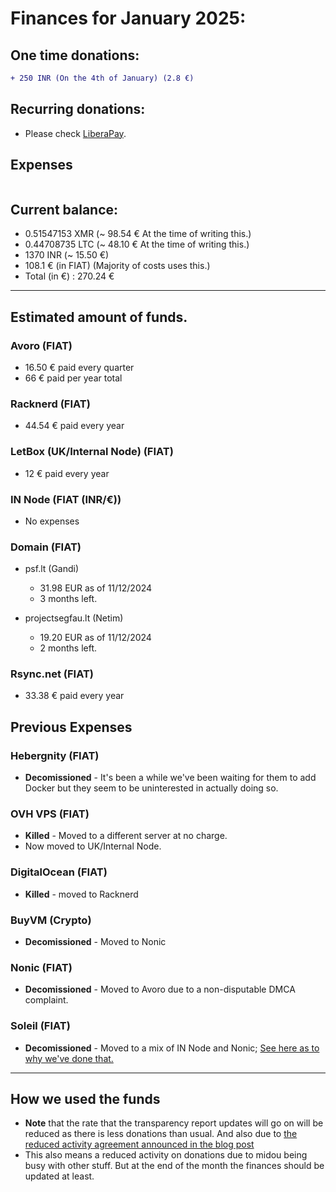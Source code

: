 # Finances for January 2025:

## One time donations:

```diff
+ 250 INR (On the 4th of January) (2.8 €)
```

## Recurring donations:

- Please check [LiberaPay](https://liberapay.com/ProjectSegfault).

## Expenses

```diff
```

## Current balance:

- 0.51547153 XMR (~ 98.54 € At the time of writing this.)
- 0.44708735 LTC (~ 48.10 € At the time of writing this.)
- 1370 INR (~ 15.50 €)
- 108.1 € (in FIAT) (Majority of costs uses this.)
- Total (in €) : 270.24 €

---

## Estimated amount of funds.

### Avoro (FIAT)

- 16.50 € paid every quarter
- 66 € paid per year total

### Racknerd (FIAT)

- 44.54 € paid every year

### LetBox (UK/Internal Node) (FIAT)

- 12 € paid every year

### IN Node (FIAT (INR/€))

- No expenses

### Domain (FIAT)

- psf.lt (Gandi)
    * 31.98 EUR as of 11/12/2024
    * 3 months left.

- projectsegfau.lt (Netim)
    * 19.20 EUR as of 11/12/2024
    * 2 months left.

### Rsync.net (FIAT)

- 33.38 € paid every year

## Previous Expenses

### Hebergnity (FIAT)

- **Decomissioned** - It's been a while we've been waiting for them to add Docker but they seem to be uninterested in actually doing so.

### OVH VPS (FIAT)

- **Killed** - Moved to a different server at no charge.
- Now moved to UK/Internal Node.

### DigitalOcean (FIAT)

- **Killed** - moved to Racknerd

### BuyVM (Crypto)

- **Decomissioned** - Moved to Nonic

### Nonic (FIAT)

- **Decomissioned** - Moved to Avoro due to a non-disputable DMCA complaint.

### Soleil (FIAT)

- **Decomissioned** - Moved to a mix of IN Node and Nonic; [See here as to why we've done that.](https://blog.projectsegfau.lt/the-future-of-project-segfault/)

---

## How we used the funds

- **Note** that the rate that the transparency report updates will go on will be reduced as there is less donations than usual. And also due to [the reduced activity agreement announced in the blog post](https://blog.projectsegfau.lt/the-future-of-project-segfault)
- This also means a reduced activity on donations due to midou being busy with other stuff. But at the end of the month the finances should be updated at least.
